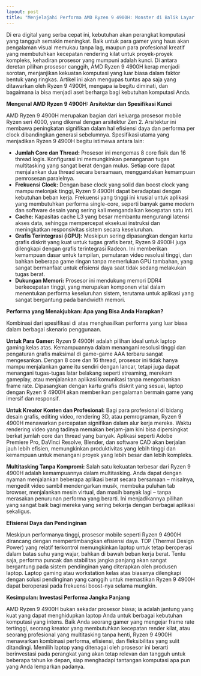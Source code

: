 ```yaml
---
layout: post
title: "Menjelajahi Performa AMD Ryzen 9 4900H: Monster di Balik Layar Laptop Gaming dan Produktivitas"
---
```


Di era digital yang serba cepat ini, kebutuhan akan perangkat komputasi yang tangguh semakin meningkat. Baik untuk para gamer yang haus akan pengalaman visual memukau tanpa lag, maupun para profesional kreatif yang membutuhkan kecepatan rendering kilat untuk proyek-proyek kompleks, kehadiran prosesor yang mumpuni adalah kunci. Di antara deretan pilihan prosesor canggih, AMD Ryzen 9 4900H kerap menjadi sorotan, menjanjikan kekuatan komputasi yang luar biasa dalam faktor bentuk yang ringkas. Artikel ini akan mengupas tuntas apa saja yang ditawarkan oleh Ryzen 9 4900H, mengapa ia begitu diminati, dan bagaimana ia bisa menjadi aset berharga bagi kebutuhan komputasi Anda.

**Mengenal AMD Ryzen 9 4900H: Arsitektur dan Spesifikasi Kunci**

AMD Ryzen 9 4900H merupakan bagian dari keluarga prosesor mobile Ryzen seri 4000, yang dikenal dengan arsitektur Zen 2. Arsitektur ini membawa peningkatan signifikan dalam hal efisiensi daya dan performa per clock dibandingkan generasi sebelumnya. Spesifikasi utama yang menjadikan Ryzen 9 4900H begitu istimewa antara lain:

*   **Jumlah Core dan Thread:** Prosesor ini mengemas 8 core fisik dan 16 thread logis. Konfigurasi ini memungkinkan penanganan tugas multitasking yang sangat berat dengan mulus. Setiap core dapat menjalankan dua thread secara bersamaan, menggandakan kemampuan pemrosesan paralelnya.
*   **Frekuensi Clock:** Dengan base clock yang solid dan boost clock yang mampu melonjak tinggi, Ryzen 9 4900H dapat beradaptasi dengan kebutuhan beban kerja. Frekuensi yang tinggi ini krusial untuk aplikasi yang membutuhkan performa single-core, seperti banyak game modern dan software desain yang sering kali mengandalkan kecepatan satu inti.
*   **Cache:** Kapasitas cache L3 yang besar membantu mengurangi latensi akses data, sehingga mempercepat eksekusi instruksi dan meningkatkan responsivitas sistem secara keseluruhan.
*   **Grafis Terintegrasi (iGPU):** Meskipun sering dipasangkan dengan kartu grafis diskrit yang kuat untuk tugas grafis berat, Ryzen 9 4900H juga dilengkapi dengan grafis terintegrasi Radeon. Ini memberikan kemampuan dasar untuk tampilan, pemutaran video resolusi tinggi, dan bahkan beberapa game ringan tanpa memerlukan GPU tambahan, yang sangat bermanfaat untuk efisiensi daya saat tidak sedang melakukan tugas berat.
*   **Dukungan Memori:** Prosesor ini mendukung memori DDR4 berkecepatan tinggi, yang merupakan komponen vital dalam menentukan performa keseluruhan sistem, terutama untuk aplikasi yang sangat bergantung pada bandwidth memori.

**Performa yang Menakjubkan: Apa yang Bisa Anda Harapkan?**

Kombinasi dari spesifikasi di atas menghasilkan performa yang luar biasa dalam berbagai skenario penggunaan.

**Untuk Para Gamer:**
Ryzen 9 4900H adalah pilihan ideal untuk laptop gaming kelas atas. Kemampuannya dalam menangani resolusi tinggi dan pengaturan grafis maksimal di game-game AAA terbaru sangat mengesankan. Dengan 8 core dan 16 thread, prosesor ini tidak hanya mampu menjalankan game itu sendiri dengan lancar, tetapi juga dapat menangani tugas-tugas latar belakang seperti streaming, merekam gameplay, atau menjalankan aplikasi komunikasi tanpa mengorbankan frame rate. Dipasangkan dengan kartu grafis diskrit yang sesuai, laptop dengan Ryzen 9 4900H akan memberikan pengalaman bermain game yang imersif dan responsif.

**Untuk Kreator Konten dan Profesional:**
Bagi para profesional di bidang desain grafis, editing video, rendering 3D, atau pemrograman, Ryzen 9 4900H menawarkan percepatan signifikan dalam alur kerja mereka. Waktu rendering video yang tadinya memakan berjam-jam kini bisa dipersingkat berkat jumlah core dan thread yang banyak. Aplikasi seperti Adobe Premiere Pro, DaVinci Resolve, Blender, dan software CAD akan berjalan jauh lebih efisien, memungkinkan produktivitas yang lebih tinggi dan kemampuan untuk menangani proyek yang lebih besar dan lebih kompleks.

**Multitasking Tanpa Kompromi:**
Salah satu kekuatan terbesar dari Ryzen 9 4900H adalah kemampuannya dalam multitasking. Anda dapat dengan nyaman menjalankan beberapa aplikasi berat secara bersamaan – misalnya, mengedit video sambil mendengarkan musik, membuka puluhan tab browser, menjalankan mesin virtual, dan masih banyak lagi – tanpa merasakan penurunan performa yang berarti. Ini menjadikannya pilihan yang sangat baik bagi mereka yang sering bekerja dengan berbagai aplikasi sekaligus.

**Efisiensi Daya dan Pendinginan**

Meskipun performanya tinggi, prosesor mobile seperti Ryzen 9 4900H dirancang dengan mempertimbangkan efisiensi daya. TDP (Thermal Design Power) yang relatif terkontrol memungkinkan laptop untuk tetap beroperasi dalam batas suhu yang wajar, bahkan di bawah beban kerja berat. Tentu saja, performa puncak dan stabilitas jangka panjang akan sangat bergantung pada sistem pendinginan yang diterapkan oleh produsen laptop. Laptop gaming atau workstation kelas atas biasanya dilengkapi dengan solusi pendinginan yang canggih untuk memastikan Ryzen 9 4900H dapat beroperasi pada frekuensi boost-nya selama mungkin.

**Kesimpulan: Investasi Performa Jangka Panjang**

AMD Ryzen 9 4900H bukan sekadar prosesor biasa; ia adalah jantung yang kuat yang dapat menghidupkan laptop Anda untuk berbagai kebutuhan komputasi yang intens. Baik Anda seorang gamer yang mengejar frame rate tertinggi, seorang kreator yang membutuhkan kecepatan render kilat, atau seorang profesional yang multitasking tanpa henti, Ryzen 9 4900H menawarkan kombinasi performa, efisiensi, dan fleksibilitas yang sulit ditandingi. Memilih laptop yang ditenagai oleh prosesor ini berarti berinvestasi pada perangkat yang akan tetap relevan dan tangguh untuk beberapa tahun ke depan, siap menghadapi tantangan komputasi apa pun yang Anda lemparkan padanya.
